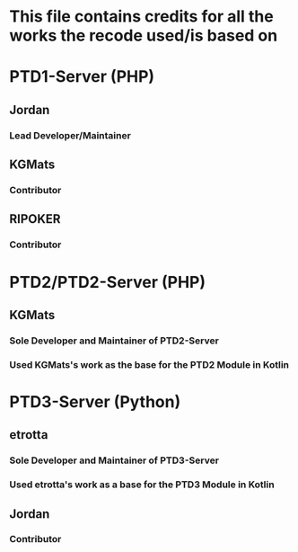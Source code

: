# This file contains credits for all the works the recode used/is based on

# PTD1-Server (PHP)
## Jordan
### Lead Developer/Maintainer
## KGMats
### Contributor
## RIPOKER
### Contributor

# PTD2/PTD2-Server (PHP)
## KGMats
### Sole Developer and Maintainer of PTD2-Server
### Used KGMats's work as the base for the PTD2 Module in Kotlin

# PTD3-Server (Python)
## etrotta
### Sole Developer and Maintainer of PTD3-Server
### Used etrotta's work as a base for the PTD3 Module in Kotlin
## Jordan
### Contributor